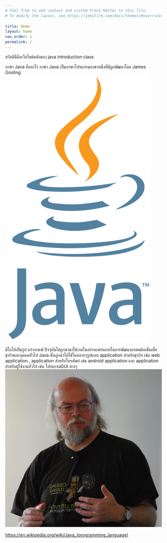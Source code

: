 ```yaml
---
# Feel free to add content and custom Front Matter to this file.
# To modify the layout, see https://jekyllrb.com/docs/themes/#overriding-theme-defaults

title: Home
layout: home
nav_order: 1
permalink: /
---
```


สวัสดีนี่คือเว็บไซต์หลักของ java introduction  class

ภาษา Java คืออะไร ภาษา Java เป็นภาษาโปรแกรมภาษาหนึ่งที่มีถูกพัฒนาโดย James Gosling
![James Gosling](./images/Java_programming_language_logo.svg)

มีโลโก้เป็นรูป แก้วกาแฟ ปัจจุบันได้ถูกนำมาใช้งานในอย่างแพร่หลายในการพัฒนาแอพพลิเคชั่นเพื่อธุรกิจและบุคคลทั่วไป
Java นั้นถูกนำไปใช้ในหลายๆรูปแบบ
application สำหรับธุรกิจ เช่น web application ,
application สำหรับโทรศัพท์ เช่น android application
และ application สำหรับผู้ใช้งานทั่วไป เช่น โปรแกรมGUI ต่างๆ
![Java logo](./images/James_Gosling_2008.jpeg)

https://en.wikipedia.org/wiki/Java_(programming_language)
